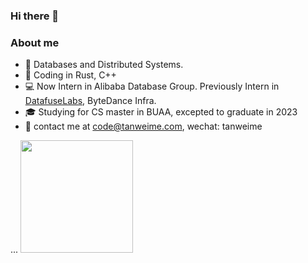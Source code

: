 ### Hi there 👋

<!--
**jansu-dev/jansu-dev** is a ✨ _special_ ✨ repository because its `README.md` (this file) appears on your GitHub profile.

Here are some ideas to get you started:

- 🔭 I’m currently working on ...
- 🌱 I’m currently learning ...
- 👯 I’m looking to collaborate on ...
- 🤔 I’m looking for help with ...
- 💬 Ask me about ...
- 📫 How to reach me: ...
- 😄 Pronouns: ...
- ⚡ Fun fact: ...
-->

<h3> About me </h3>

* 🌱 Databases and Distributed Systems.
* 💼 Coding in Rust, C++
* 💻 Now Intern in Alibaba Database Group. Previously Intern in [DatafuseLabs](https://github.com/datafuselabs), ByteDance Infra.
* 🎓 Studying for CS master in BUAA, excepted to graduate in 2023
* 📮 contact me at code@tanweime.com, wechat: tanweime

...
  <img height="180em" src="https://github-readme-stats-ten-phi-92.vercel.app/api?username=veeupup&theme=dark&show_icons=true" />
